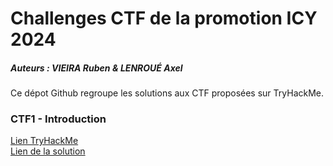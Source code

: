 # Challenges CTF de la promotion ICY 2024
##### Auteurs : VIEIRA Ruben & LENROUÉ Axel

Ce dépot Github regroupe les solutions aux CTF proposées sur TryHackMe.

### CTF1 - Introduction
[Lien TryHackMe](https://tryhackme.com/jr/icy1)\
[Lien de la solution](/CTF1%20-%20Introduction/writeup.md)